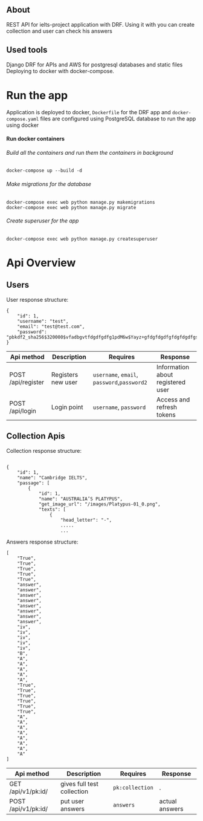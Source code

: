 
## About
REST API for ielts-project  application with DRF. Using it with you can create collection
and user can check his answers


## Used tools
Django DRF for APIs and AWS for postgresql databases and static files Deploying to docker with docker-compose.

# Run the app

Application is deployed to docker, `Dockerfile` for the DRF app and `docker-compose.yaml` files are configured using PostgreSQL database to run the app using docker
    

#### Run docker containers
###### Build all the containers and run them the containers in background
    docker-compose up --build -d
###### Make migrations for the database
    docker-compose exec web python manage.py makemigrations
    docker-compose exec web python manage.py migrate
###### Create superuser for the app
    docker-compose exec web python manage.py createsuperuser

# Api Overview

## Users

User response structure: 
```
{
    "id": 1,
    "username": "test",
    "email": "test@test.com",
    "password": "pbkdf2_sha256$320000$vfadbgvtfdgdfgdfg1pdM6w$Yayz+gfdgfdgdfgfdgfdgdfgsc8BMfpcBXxCsVBr7xI="
}
```

| Api method          | Description             | Requires                                    | Response |
| -----------         | -----------             |---------------------------------------------| ----------- |
| POST /api/register       | Registers new user       | `username`, `email`, `password`,`password2` | Information about registered user
| POST /api/login          | Login point              | `username`, `password`                      | Access and refresh tokens

## Collection Apis

Collection response structure: 
```

{
    "id": 1,
    "name": "Cambridge IELTS",
    "passage": [
        {
            "id": 1,
            "name": "AUSTRALIA’S PLATYPUS",
            "get_image_url": "/images/Platypus-01_0.png",
            "texts": [
                {
                    "head_letter": "-",
                    .....
                    ...
```

Answers response structure:
```
[
    "True",
    "True",
    "True",
    "True",
    "True",
    "answer",
    "answer",
    "answer",
    "answer",
    "answer",
    "answer",
    "answer",
    "answer",
    "iv",
    "iv",
    "iv",
    "iv",
    "iv",
    "B",
    "A",
    "A",
    "A",
    "A",
    "A",
    "True",
    "True",
    "True",
    "True",
    "True",
    "True",
    "A",
    "A",
    "A",
    "A",
    "A",
    "A",
    "A",
    "A"
]
```

| Api method                             | Description                                    | Requires        | Response |
|----------------------------------------|------------------------------------------------|-----------------| ----------- |
| GET /api/v1/pk:id/                     | gives full test collection                     | `pk:collection` | .
| POST /api/v1/pk:id/                 | put user answers  | `answers`       |  actual answers

